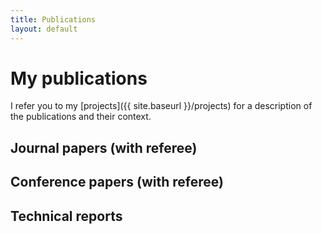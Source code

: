 ```yaml
---
title: Publications
layout: default
---
```


# My publications
I refer you to my [projects]({{ site.baseurl }}/projects) for a description of the publications and their context.

## Journal papers (with referee)


## Conference papers (with referee)


## Technical reports

